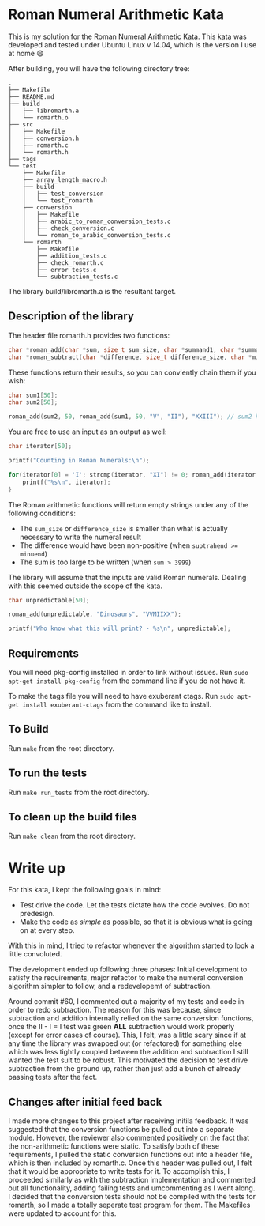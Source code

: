# Roman Numeral Arithmetic Kata

This is my solution for the Roman Numeral Arithmetic Kata.  This kata was developed and tested under Ubuntu Linux v 14.04, which is the version I use at home :smile:

After building, you will have the following directory tree:
```
.
├── Makefile
├── README.md
├── build
│   ├── libromarth.a
│   └── romarth.o
├── src
│   ├── Makefile
│   ├── conversion.h
│   ├── romarth.c
│   └── romarth.h
├── tags
└── test
    ├── Makefile
    ├── array_length_macro.h
    ├── build
    │   ├── test_conversion
    │   └── test_romarth
    ├── conversion
    │   ├── Makefile
    │   ├── arabic_to_roman_conversion_tests.c
    │   ├── check_conversion.c
    │   └── roman_to_arabic_conversion_tests.c
    └── romarth
        ├── Makefile
        ├── addition_tests.c
        ├── check_romarth.c
        ├── error_tests.c
        └── subtraction_tests.c
```

The library build/libromarth.a is the resultant target.

## Description of the library

The header file romarth.h provides two functions:

```c
char *roman_add(char *sum, size_t sum_size, char *summand1, char *summand2);
char *roman_subtract(char *difference, size_t difference_size, char *minuend, char *suptrahend);
```

These functions return their results, so you can conviently chain them if you wish:
```c
char sum1[50];
char sum2[50];

roman_add(sum2, 50, roman_add(sum1, 50, "V", "II"), "XXIII"); // sum2 holds the result of 5 + 3 + 23
```

You are free to use an input as an output as well:

```c
char iterator[50];

printf("Counting in Roman Numerals:\n");

for(iterator[0] = 'I'; strcmp(iterator, "XI") != 0; roman_add(iterator, iterator, "I")) {
    printf("%s\n", iterator);
}
```

The Roman arithmetic functions will return empty strings under any of the following conditions:

* The `sum_size` or `difference_size` is smaller than what is actually necessary to write the numeral result
* The difference would have been non-positive (when `suptrahend >= minuend`)
* The sum is too large to be written (when `sum > 3999`)

The library will assume that the inputs are valid Roman numerals.  Dealing with this seemed outside the scope of the kata.

```c
char unpredictable[50];

roman_add(unpredictable, "Dinosaurs", "VVMIIXX");

printf("Who know what this will print? - %s\n", unpredictable);
```

## Requirements

You will need pkg-config installed in order to link without issues.  Run `sudo apt-get install pkg-config` from the command line if you do not have it.

To make the tags file you will need to have exuberant ctags. Run `sudo apt-get install exuberant-ctags` from the command like to install.

## To Build

Run `make` from the root directory.

## To run the tests

Run `make run_tests` from the root directory.

## To clean up the build files

Run `make clean` from the root directory.

# Write up

For this kata, I kept the following goals in mind:

* Test drive the code. Let the tests dictate how the code evolves. Do not predesign.
* Make the code as *simple* as possible, so that it is obvious what is going on at every step.

With this in mind, I tried to refactor whenever the algorithm started to look a little convoluted.

The development ended up following three phases: Initial development to satisfy the requirements, major refactor to make the numeral conversion algorithm simpler to follow, and a redevelopemt of subtraction.

Around commit #60, I commented out a majority of my tests and code in order to redo subtraction.  The reason for this was because, since subtraction and addition internally relied on the same conversion functions, once the II - I = I test was green **ALL** subtraction would work properly (except for error cases of course).  This, I felt, was a little scary since if at any time the library was swapped out (or refactored) for something else which was less tightly coupled between the addition and subtraction I still wanted the test suit to be robust.  This motivated the decision to test drive subtraction from the ground up, rather than just add a bunch of already passing tests after the fact.

## Changes after initial feed back

I made more changes to this project after receiving initila feedback.  It was suggested that the conversion functions be pulled out into a separate module.  However, the reviewer also commented positively on the fact that the non-arithmetic functions were static.  To satisfy both of these requirements, I pulled the static conversion functions out into a header file, which is then included by romarth.c. Once this header was pulled out, I felt that it would be appropriate to write tests for it.  To accomplish this, I proceeded similarly as with the subtraction implementation and commented out all functionality, adding failing tests and umcommenting as I went along.  I decided that the conversion tests should not be compiled with the tests for romarth, so I made a totally seperate test program for them.  The Makefiles were updated to account for this.
